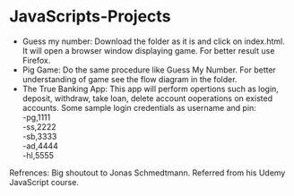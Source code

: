 # JavaScripts-Projects

* Guess my number: Download the folder as it is and click on index.html. It will open a browser window displaying game. For better result use Firefox.
* Pig Game: Do the same procedure like Guess My Number. For better understanding of game see the flow diagram in the folder.
* The True Banking App: This app will perform opertions such as login, deposit, withdraw, take loan, delete account ooperations on existed accounts.
  Some sample login credentials as username and pin:  
  -pg,1111  
  -ss,2222  
  -sb,3333  
  -ad,4444  
  -hl,5555  



Refrences:
Big shoutout to Jonas Schmedtmann. Referred from his Udemy JavaScript course.  
